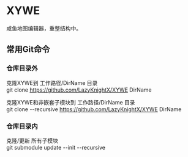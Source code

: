 # XYWE

咸鱼地图编辑器，重整结构中。

## 常用Git命令

### 仓库目录外

克隆XYWE到 工作路径/DirName 目录  
git clone https://github.com/LazyKnightX/XYWE DirName

克隆XYWE和非嵌套子模块到 工作路径/DirName 目录  
git clone --recursive https://github.com/LazyKnightX/XYWE DirName

### 仓库目录内

克隆/更新 所有子模块  
git submodule update --init --recursive